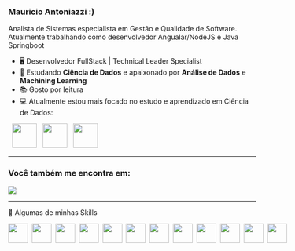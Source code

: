 ### Mauricio Antoniazzi :)
Analista de Sistemas especialista em Gestão e Qualidade de Software. Atualmente trabalhando como desenvolvedor Angualar/NodeJS e Java Springboot

 - 🖥️ Desenvolvedor FullStack | Technical Leader Specialist
 - 📘 Estudando **Ciência de Dados** e apaixonado por **Análise de Dados** e **Machining Learning**
 - 📚 Gosto por leitura
 - 💻 Atualmente estou mais focado no estudo e aprendizado em Ciência de Dados:

 <div display="inline">
    &nbsp;&nbsp;<img with="50" height="50" src="https://cdn.jsdelivr.net/gh/devicons/devicon@latest/icons/python/python-original.svg" />
    &nbsp;&nbsp;<img with="50" height="50" src="https://cdn.jsdelivr.net/gh/devicons/devicon@latest/icons/scikitlearn/scikitlearn-original.svg" />
   &nbsp;&nbsp;<img with="50" height="50" src="https://cdn.jsdelivr.net/gh/devicons/devicon@latest/icons/jupyter/jupyter-original-wordmark.svg" />
  </div>

<hr>

### Você também me encontra em:
<a href="https://www.linkedin.com/in/mauricio-antoniazzi-29435594/">
  <img src="https://img.shields.io/badge/linkedin-%230077B5.svg?style=for-the-badge&logo=linkedin&logoColor=white" />
</a>

<br />
<hr>

🚀 Algumas de minhas Skills

<div style="display: flex;">
  <img with="40" height="40" src="https://cdn.jsdelivr.net/gh/devicons/devicon@latest/icons/angular/angular-original.svg" />&nbsp;&nbsp;
  <img with="40" height="40" src="https://cdn.jsdelivr.net/gh/devicons/devicon@latest/icons/javascript/javascript-original.svg" />&nbsp;&nbsp;
  <img with="40" height="40" src="https://cdn.jsdelivr.net/gh/devicons/devicon@latest/icons/spring/spring-original.svg" />&nbsp;&nbsp;
  <img with="40" height="40" src="https://cdn.jsdelivr.net/gh/devicons/devicon@latest/icons/nodejs/nodejs-original-wordmark.svg" />&nbsp;&nbsp;
  <img with="40" height="40" src="https://cdn.jsdelivr.net/gh/devicons/devicon@latest/icons/bootstrap/bootstrap-original-wordmark.svg" />&nbsp;&nbsp;
  <img with="40" height="40" src="https://cdn.jsdelivr.net/gh/devicons/devicon@latest/icons/jupyter/jupyter-original-wordmark.svg" />&nbsp;&nbsp;
  <img with="40" height="40" src="https://cdn.jsdelivr.net/gh/devicons/devicon@latest/icons/python/python-original.svg" />&nbsp;&nbsp;
  <img with="40" height="40" src="https://cdn.jsdelivr.net/gh/devicons/devicon@latest/icons/fastapi/fastapi-original.svg" />&nbsp;&nbsp;
  <img with="40" height="40" src="https://cdn.jsdelivr.net/gh/devicons/devicon@latest/icons/sass/sass-original.svg" />&nbsp;&nbsp;
  <img with="40" height="40" src="https://cdn.jsdelivr.net/gh/devicons/devicon@latest/icons/docker/docker-original.svg" />&nbsp;&nbsp;
  <img with="40" height="40" src="https://cdn.jsdelivr.net/gh/devicons/devicon@latest/icons/microsoftsqlserver/microsoftsqlserver-original.svg" />&nbsp;&nbsp;
  <img with="40" height="40" src="https://cdn.jsdelivr.net/gh/devicons/devicon@latest/icons/postgresql/postgresql-original.svg" />&nbsp;&nbsp;
</div>
